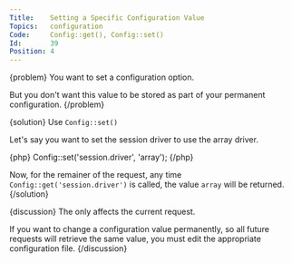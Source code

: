 ```yaml
---
Title:    Setting a Specific Configuration Value
Topics:   configuration
Code:     Config::get(), Config::set()
Id:       39
Position: 4
---
```


{problem}
You want to set a configuration option.

But you don't want this value to be stored as part of your permanent configuration.
{/problem}

{solution}
Use `Config::set()`

Let's say you want to set the session driver to use the array driver.

{php}
Config::set('session.driver', 'array');
{/php}

Now, for the remainer of the request, any time `Config::get('session.driver')` is called, the value `array` will be returned.
{/solution}

{discussion}
The only affects the current request.

If you want to change a configuration value permanently, so all future requests will retrieve the same value, you must edit the appropriate configuration file.
{/discussion}
